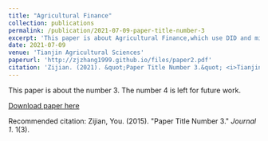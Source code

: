 ```yaml
---
title: "Agricultural Finance"
collection: publications
permalink: /publication/2021-07-09-paper-title-number-3
excerpt: 'This paper is about Agricultural Finance,which use DID and mid-effect models to analytic'
date: 2021-07-09
venue: 'Tianjin Agricultural Sciences'
paperurl: 'http://zjzhang1999.github.io/files/paper2.pdf'
citation: 'Zijian. (2021). &quot;Paper Title Number 3.&quot; <i>Tianjin Agricultural Sciences</i>. 1(3).'
---
```

This paper is about the number 3. The number 4 is left for future work.

[Download paper here](http://zjzhang1999.github.io/files/paper2.pdf)

Recommended citation: Zijian, You. (2015). "Paper Title Number 3." <i>Journal 1</i>. 1(3).
